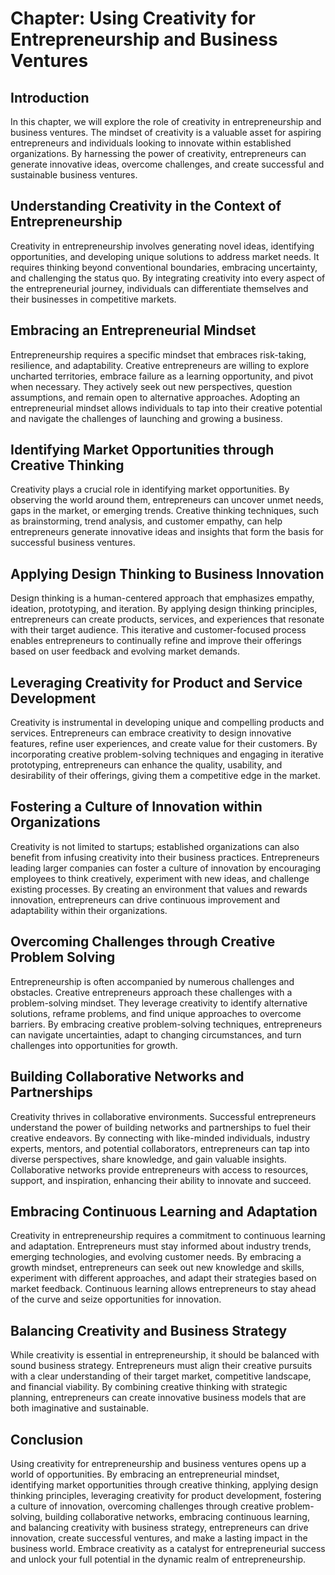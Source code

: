 Chapter: Using Creativity for Entrepreneurship and Business Ventures
====================================================================

Introduction
------------

In this chapter, we will explore the role of creativity in entrepreneurship and business ventures. The mindset of creativity is a valuable asset for aspiring entrepreneurs and individuals looking to innovate within established organizations. By harnessing the power of creativity, entrepreneurs can generate innovative ideas, overcome challenges, and create successful and sustainable business ventures.

Understanding Creativity in the Context of Entrepreneurship
-----------------------------------------------------------

Creativity in entrepreneurship involves generating novel ideas, identifying opportunities, and developing unique solutions to address market needs. It requires thinking beyond conventional boundaries, embracing uncertainty, and challenging the status quo. By integrating creativity into every aspect of the entrepreneurial journey, individuals can differentiate themselves and their businesses in competitive markets.

Embracing an Entrepreneurial Mindset
------------------------------------

Entrepreneurship requires a specific mindset that embraces risk-taking, resilience, and adaptability. Creative entrepreneurs are willing to explore uncharted territories, embrace failure as a learning opportunity, and pivot when necessary. They actively seek out new perspectives, question assumptions, and remain open to alternative approaches. Adopting an entrepreneurial mindset allows individuals to tap into their creative potential and navigate the challenges of launching and growing a business.

Identifying Market Opportunities through Creative Thinking
----------------------------------------------------------

Creativity plays a crucial role in identifying market opportunities. By observing the world around them, entrepreneurs can uncover unmet needs, gaps in the market, or emerging trends. Creative thinking techniques, such as brainstorming, trend analysis, and customer empathy, can help entrepreneurs generate innovative ideas and insights that form the basis for successful business ventures.

Applying Design Thinking to Business Innovation
-----------------------------------------------

Design thinking is a human-centered approach that emphasizes empathy, ideation, prototyping, and iteration. By applying design thinking principles, entrepreneurs can create products, services, and experiences that resonate with their target audience. This iterative and customer-focused process enables entrepreneurs to continually refine and improve their offerings based on user feedback and evolving market demands.

Leveraging Creativity for Product and Service Development
---------------------------------------------------------

Creativity is instrumental in developing unique and compelling products and services. Entrepreneurs can embrace creativity to design innovative features, refine user experiences, and create value for their customers. By incorporating creative problem-solving techniques and engaging in iterative prototyping, entrepreneurs can enhance the quality, usability, and desirability of their offerings, giving them a competitive edge in the market.

Fostering a Culture of Innovation within Organizations
------------------------------------------------------

Creativity is not limited to startups; established organizations can also benefit from infusing creativity into their business practices. Entrepreneurs leading larger companies can foster a culture of innovation by encouraging employees to think creatively, experiment with new ideas, and challenge existing processes. By creating an environment that values and rewards innovation, entrepreneurs can drive continuous improvement and adaptability within their organizations.

Overcoming Challenges through Creative Problem Solving
------------------------------------------------------

Entrepreneurship is often accompanied by numerous challenges and obstacles. Creative entrepreneurs approach these challenges with a problem-solving mindset. They leverage creativity to identify alternative solutions, reframe problems, and find unique approaches to overcome barriers. By embracing creative problem-solving techniques, entrepreneurs can navigate uncertainties, adapt to changing circumstances, and turn challenges into opportunities for growth.

Building Collaborative Networks and Partnerships
------------------------------------------------

Creativity thrives in collaborative environments. Successful entrepreneurs understand the power of building networks and partnerships to fuel their creative endeavors. By connecting with like-minded individuals, industry experts, mentors, and potential collaborators, entrepreneurs can tap into diverse perspectives, share knowledge, and gain valuable insights. Collaborative networks provide entrepreneurs with access to resources, support, and inspiration, enhancing their ability to innovate and succeed.

Embracing Continuous Learning and Adaptation
--------------------------------------------

Creativity in entrepreneurship requires a commitment to continuous learning and adaptation. Entrepreneurs must stay informed about industry trends, emerging technologies, and evolving customer needs. By embracing a growth mindset, entrepreneurs can seek out new knowledge and skills, experiment with different approaches, and adapt their strategies based on market feedback. Continuous learning allows entrepreneurs to stay ahead of the curve and seize opportunities for innovation.

Balancing Creativity and Business Strategy
------------------------------------------

While creativity is essential in entrepreneurship, it should be balanced with sound business strategy. Entrepreneurs must align their creative pursuits with a clear understanding of their target market, competitive landscape, and financial viability. By combining creative thinking with strategic planning, entrepreneurs can create innovative business models that are both imaginative and sustainable.

Conclusion
----------

Using creativity for entrepreneurship and business ventures opens up a world of opportunities. By embracing an entrepreneurial mindset, identifying market opportunities through creative thinking, applying design thinking principles, leveraging creativity for product development, fostering a culture of innovation, overcoming challenges through creative problem-solving, building collaborative networks, embracing continuous learning, and balancing creativity with business strategy, entrepreneurs can drive innovation, create successful ventures, and make a lasting impact in the business world. Embrace creativity as a catalyst for entrepreneurial success and unlock your full potential in the dynamic realm of entrepreneurship.
